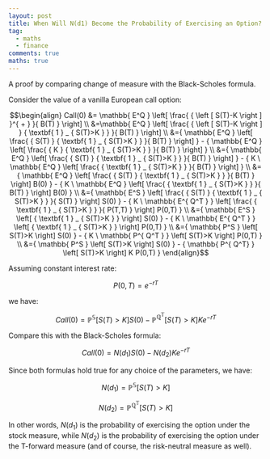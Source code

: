 ```yaml
---
layout: post
title: When Will N(d1) Become the Probability of Exercising an Option?
tag:
  - maths
  - finance
comments: true
maths: true
---
```


A proof by comparing change of measure with the Black-Scholes formula.

Consider the value of a vanilla European call option:

$$\begin{align}
Call(0) &= \mathbb{ E^Q } \left[ \frac{ { \left [ S(T)-K \right ] }^{ + } }{ B(T) } \right] \\
 &=\mathbb{ E^Q } \left[ \frac{ { \left [ S(T)-K \right ] } { \textbf{ 1 } _ { S(T)>K } } }{ B(T) } \right] \\
 &={ \mathbb{ E^Q } \left[ \frac{ { S(T) } { \textbf{ 1 } _ { S(T)>K } } }{ B(T) } \right] } - { \mathbb{ E^Q } \left[ \frac{ {  K  } { \textbf{ 1 } _ { S(T)>K } } }{ B(T) } \right] } \\
 &={ \mathbb{ E^Q } \left[ \frac{ { S(T) } { \textbf{ 1 } _ { S(T)>K } } }{ B(T) } \right] } - { K \ \mathbb{ E^Q } \left[ \frac{ { \textbf{ 1 } _ { S(T)>K } } }{ B(T) } \right] } \\
 &={ \mathbb{ E^Q } \left[ \frac{ { S(T) } { \textbf{ 1 } _ { S(T)>K } } }{ B(T) } \right] B(0) } - { K \ \mathbb{ E^Q } \left[ \frac{ { \textbf{ 1 } _ { S(T)>K } } }{ B(T) } \right] B(0) } \\
 &={ \mathbb{ E^S } \left[ \frac{ { S(T) } { \textbf{ 1 } _ { S(T)>K } } }{ S(T) } \right] S(0) } - { K \ \mathbb{ E^{ Q^T } } \left[ \frac{ { \textbf{ 1 } _ { S(T)>K } } }{ P(T,T) } \right] P(0,T) } \\
 &={ \mathbb{ E^S } \left[ { \textbf{ 1 } _ { S(T)>K } } \right] S(0) } - { K \ \mathbb{ E^{ Q^T } } \left[ { \textbf{ 1 } _ { S(T)>K } } \right] P(0,T) } \\
 &={ \mathbb{ P^S } \left[ S(T)>K \right] S(0) } - { K \ \mathbb{ P^{ Q^T } } \left[ S(T)>K \right] P(0,T) } \\
 &={ \mathbb{ P^S } \left[ S(T)>K \right] S(0) } - { \mathbb{ P^{ Q^T} } \left[ S(T)>K \right] K P(0,T) }
\end{align}$$

Assuming constant interest rate:

$$ P(0,T)=e^{ -rT } $$

we have:

$$ Call(0)={ \mathbb{ P^S } \left[ S(T)>K \right] S(0) } - { \mathbb{ P^{ Q^T } } \left[ S(T)>K \right] K e^{ -rT } } $$

Compare this with the Black-Scholes formula:

$$ Call(0)={ N(d_1)S(0) }-{ N(d_2)K e^{ -rT } } $$

Since both formulas hold true for any choice of the parameters, we have:

$$ N(d_1)=\mathbb{ P^S } \left[ S(T)>K \right] $$

$$ N(d_2)=\mathbb{ P^ { Q^T } } \left[ S(T)>K \right] $$

In other words, $N(d_1)$ is the probability of exercising the option under the stock measure, while $N(d_2)$ is the probability of exercising the option under the T-forward measure (and of course, the risk-neutral measure as well).

